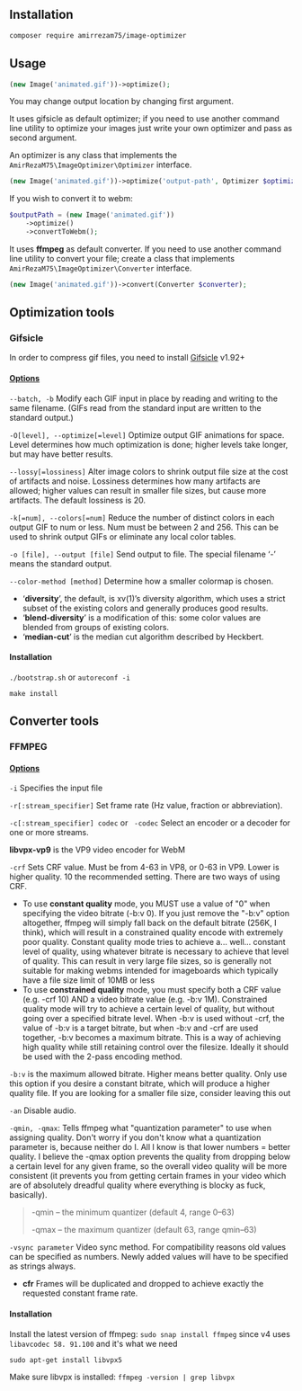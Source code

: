 ## Installation
```bash
composer require amirrezam75/image-optimizer
```
## Usage

```php
(new Image('animated.gif'))->optimize();
```

You may change output location by changing first argument.

It uses gifsicle as default optimizer; if you need to use another command line utility to optimize your images just write your own optimizer and pass as second argument.

An optimizer is any class that implements the ``AmirRezaM75\ImageOptimizer\Optimizer`` interface.

```php
(new Image('animated.gif'))->optimize('output-path', Optimizer $optimizer);
```

If you wish to convert it to webm:

```php
$outputPath = (new Image('animated.gif'))
    ->optimize()
    ->convertToWebm();
```

It uses **ffmpeg** as default converter. If you need to use another command line utility to convert your file;
create a class that implements ``AmirRezaM75\ImageOptimizer\Converter`` interface.

```php
(new Image('animated.gif'))->convert(Converter $converter);
```

## Optimization tools

### Gifsicle
In order to compress gif files, you need to install [Gifsicle](https://github.com/kohler/gifsicle) v1.92+

#### [Options](http://www.lcdf.org/gifsicle/man.html)
``--batch, -b`` Modify each GIF input in place by reading and writing to the same filename. (GIFs read from the standard input are written to the standard output.)

``-O[level], --optimize[=level]``
Optimize output GIF animations for space. Level determines how much optimization is done; higher levels take longer, but may have better results.

``--lossy[=lossiness]``
Alter image colors to shrink output file size at the cost of artifacts and noise. Lossiness determines how many artifacts are allowed; higher values can result in smaller file sizes, but cause more artifacts. The default lossiness is 20.

``-k[=num], --colors[=num]``
Reduce the number of distinct colors in each output GIF to num or less. Num must be between 2 and 256. This can be used to shrink output GIFs or eliminate any local color tables.

``-o [file], --output [file]``
Send output to file. The special filename ‘-’ means the standard output.

``--color-method [method]``
Determine how a smaller colormap is chosen. 
- ‘**diversity**’, the default, is xv(1)’s diversity algorithm, which uses a strict subset of the existing colors and generally produces good results.
- ‘**blend-diversity**’ is a modification of this: some color values are blended from groups of existing colors.
- ‘**median-cut**’ is the median cut algorithm described by Heckbert.

#### Installation
``./bootstrap.sh`` or ``autoreconf -i``

``make install``


## Converter tools

### FFMPEG

#### [Options](https://ffmpeg.org/ffmpeg.html)

``-i`` Specifies the input file

``-r[:stream_specifier]`` Set frame rate (Hz value, fraction or abbreviation).

``-c[:stream_specifier] codec`` or `` -codec``
Select an encoder or a decoder for one or more streams.

**libvpx-vp9** is the VP9 video encoder for WebM

``-crf`` Sets CRF value. Must be from 4-63 in VP8, or 0-63 in VP9. Lower is higher quality. 10 the recommended setting. There are two ways of using CRF.
- To use **constant quality** mode, you MUST use a value of "0" when specifying the video bitrate (-b:v 0). If you just remove the "-b:v" option altogether, ffmpeg will simply fall back on the default bitrate (256K, I think), which will result in a constrained quality encode with extremely poor quality. Constant quality mode tries to achieve a... well... constant level of quality, using whatever bitrate is necessary to achieve that level of quality. This can result in very large file sizes, so is generally not suitable for making webms intended for imageboards which typically have a file size limit of 10MB or less
- To use **constrained quality** mode, you must specify both a CRF value (e.g. -crf 10) AND a video bitrate value (e.g. -b:v 1M). Constrained quality mode will try to achieve a certain level of quality, but without going over a specified bitrate level. When -b:v is used without -crf, the value of -b:v is a target bitrate, but when -b:v and -crf are used together, -b:v becomes a maximum bitrate. This is a way of achieving high quality while still retaining control over the filesize. Ideally it should be used with the 2-pass encoding method.

``-b:v`` is the maximum allowed bitrate. Higher means better quality. Only use this option if you desire a constant bitrate, which will produce a higher quality file. If you are looking for a smaller file size, consider leaving this out

``-an`` Disable audio.

``-qmin, -qmax``: Tells ffmpeg what "quantization parameter" to use when assigning quality.
Don't worry if you don't know what a quantization parameter is, because neither do I.
All I know is that lower numbers = better quality.
I believe the -qmax option prevents the quality from dropping below a certain level for any given frame,
so the overall video quality will be more consistent
(it prevents you from getting certain frames in your video which are of absolutely dreadful quality where everything is blocky as fuck, basically).
> -qmin – the minimum quantizer (default 4, range 0–63)
>
> -qmax – the maximum quantizer (default 63, range qmin–63)

``-vsync parameter`` Video sync method. For compatibility reasons old values can be specified as numbers. Newly added values will have to be specified as strings always.
- **cfr** Frames will be duplicated and dropped to achieve exactly the requested constant frame rate.

#### Installation
Install the latest version of ffmpeg:
``sudo snap install ffmpeg``
since v4 uses ``libavcodec 58. 91.100`` and it's what we need

``sudo apt-get install libvpx5``

Make sure libvpx is installed:
``ffmpeg -version | grep libvpx``

